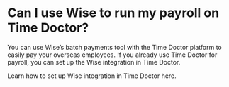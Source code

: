 # Can I use Wise to run my payroll on Time Doctor?

You can use Wise’s batch payments tool with the Time Doctor platform to easily pay your overseas employees. If you already use Time Doctor for payroll, you can set up the Wise integration in Time Doctor. 

Learn how to set up Wise integration in Time Doctor here.